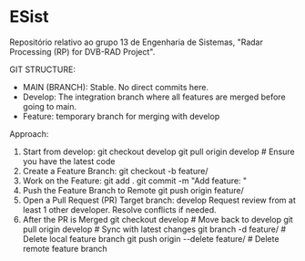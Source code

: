 # ESist
Repositório relativo ao grupo 13 de Engenharia de Sistemas, "Radar Processing (RP) for DVB-RAD Project".


GIT STRUCTURE:
  -   MAIN (BRANCH): Stable. No direct commits here.
  -   Develop: The integration branch where all features are merged before going to main.
  -   Feature: temporary branch for merging with develop

Approach:
1. Start from develop:
   git checkout develop
   git pull origin develop  # Ensure you have the latest code
2. Create a Feature Branch:
    git checkout -b feature/<feature-name>
3. Work on the Feature:
    git add .
    git commit -m "Add feature: <short description>"
5. Push the Feature Branch to Remote
    git push origin feature/<feature-name>
6. Open a Pull Request (PR)
    Target branch: develop
    Request review from at least 1 other developer.
    Resolve conflicts if needed.
7. After the PR is Merged
    git checkout develop  # Move back to develop
    git pull origin develop  # Sync with latest changes
    git branch -d feature/<feature-name>  # Delete local feature branch
    git push origin --delete feature/<feature-name>  # Delete remote feature branch
